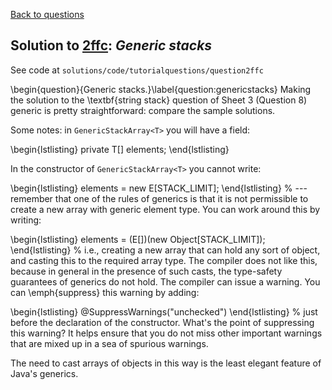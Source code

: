 [Back to questions](../README.md)

## Solution to [2ffc](../questions/2ffc): *Generic stacks*

See code at `solutions/code/tutorialquestions/question2ffc`

\begin{question}{Generic stacks.}\label{question:genericstacks} Making the solution to the \textbf{string stack} question
of Sheet 3 (Question 8) generic is pretty straightforward: compare the sample solutions.

Some notes: in `GenericStackArray<T>` you will have a field:

\begin{lstlisting}
private T[] elements;
\end{lstlisting}

In the constructor of `GenericStackArray<T>` you cannot write:

\begin{lstlisting}
elements = new E[STACK_LIMIT];
\end{lstlisting}
%
---remember that one of the rules of generics is that it is not permissible to create a new
array with generic element type.  You can work around this by writing:

\begin{lstlisting}
elements = (E[])(new Object[STACK_LIMIT]);
\end{lstlisting}
%
i.e., creating a new array that can hold any sort of object, and casting this to the required array type.  The compiler
does not like this, because in general in the presence of such casts, the type-safety guarantees of generics do not hold.
The compiler can issue a warning.  You can \emph{suppress} this warning by adding:

\begin{lstlisting}
@SuppressWarnings("unchecked")
\end{lstlisting}
%
just before the declaration of the constructor.  What's the point of suppressing this warning?  It helps ensure that you
do not miss other important warnings that are mixed up in a sea of spurious warnings.

The need to cast arrays of objects in this way is the least elegant feature of Java's generics.

